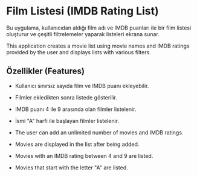 ﻿# Film Listesi (IMDB Rating List)

Bu uygulama, kullanıcıdan aldığı film adı ve IMDB puanları ile bir film listesi oluşturur ve çeşitli filtrelemeler yaparak listeleri ekrana sunar.

This application creates a movie list using movie names and IMDB ratings provided by the user and displays lists with various filters.

## Özellikler (Features)

- Kullanıcı sınırsız sayıda film ve IMDB puanı ekleyebilir.
- Filmler ekledikten sonra listede gösterilir.
- IMDB puanı 4 ile 9 arasında olan filmler listelenir.
- İsmi "A" harfi ile başlayan filmler listelenir.

- The user can add an unlimited number of movies and IMDB ratings.
- Movies are displayed in the list after being added.
- Movies with an IMDB rating between 4 and 9 are listed.
- Movies that start with the letter "A" are listed.

